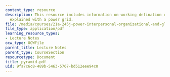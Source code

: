 ```yaml
---
content_type: resource
description: This resource includes information on working defination of the power
  explained with a power grid.
file: /media/courses/21a-245j-power-interpersonal-organizational-and-global-dimensions-fall-2005/9fa7c6c8489b54635767bd512eee94c0_pyramid.pdf
file_type: application/pdf
learning_resource_types:
- Lecture Notes
ocw_type: OCWFile
parent_title: Lecture Notes
parent_type: CourseSection
resourcetype: Document
title: pyramid.pdf
uid: 9fa7c6c8-489b-5463-5767-bd512eee94c0
---
```

